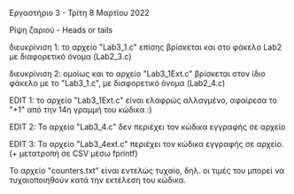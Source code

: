 Εργαστήριο 3 - Τρίτη 8 Μαρτίου 2022


Ρίψη ζαριού - Heads or tails


διευκρίνιση 1: το αρχείο "Lab3_1.c" επίσης βρίσκεται και στο φάκελο Lab2 με διαφορετικό όνομα (Lab2_3.c)

διευκρίνιση 2: ομοίως και το αρχείο "Lab3_1Ext.c" βρίσκεται στον ίδιο φάκελο με το "Lab3_1.c", με διαφορετικό όνομα (Lab2_4.c)

EDIT 1: το αρχείο "Lab3_1Ext.c" είναι ελαφρώς αλλαγμένο, αφαίρεσα το "+1" από την 14η γραμμή του κώδικα :)

EDIT 2: Το αρχείο "Lab3_4.c" δεν περιέχει τον κώδικα εγγραφής σε αρχείο

EDIT 3: Το αρχείο "Lab3_4ext.c" περιέχει τον κώδικα εγγραφής σε αρχείο. (+ μετατροπή σε CSV μέσω fprintf)

Το αρχείο "counters.txt" είναι εντελώς τυχαίο, δηλ. οι τιμές του μπορεί να τυχαιοποιηθούν κατά την εκτέλεση του κώδικα.
